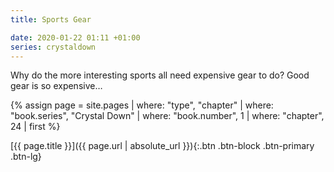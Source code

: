 ```yaml
---
title: Sports Gear

date: 2020-01-22 01:11 +01:00
series: crystaldown
---
```

Why do the more interesting sports all need expensive gear to do? Good gear is so expensive…

{% assign page = site.pages
  | where: "type", "chapter"
  | where: "book.series", "Crystal Down"
  | where: "book.number", 1
  | where: "chapter", 24
  | first %}

[{{ page.title }}]({{ page.url | absolute_url }}){:.btn .btn-block .btn-primary .btn-lg}
<!--more-->

